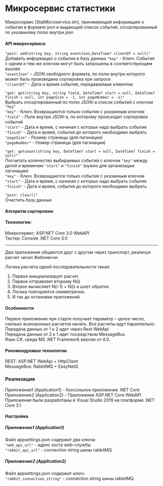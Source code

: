# Микросервис статистики

Микросервис (StatMicroservice.sln), принимающий информацию о событии в формате json и выдающий список событий, отсортированный по указанному полю внутри json

#### API микросервиса:
`"post: add(string key, string eventJson,DateTime? clientDT = null)"`  
Добавить информацио о событии в базу данных 
`"key"` - Ключ. События с одним и тем же ключом могут быть запрошены в соответствующем вызове  
`"eventJson"` - JSON свободного формата, по полю внутри которого может быть произведена сортировка при запросе  
`"clientDT"` - Дата и время события, передаваемые клиентом  



`"get: get(string key, string field, DateTime? start = null, DateTime? finish = null, int pageSize = -1, int pageNumber = -1)"`  
Выбрать отсортированный по полю JSON-а список событий с ключом `"key"`  
`"key"` - Ключ. Возвращаются только события с указанным ключом  
`"field"` - Поле внутри JSON-а, по которому происходит сортировка событий  
`"start"` - Дата и время, с начиная с которых надо выбрать события  
`"finish"` - Дата и время, события до которого необходимо выбрать  
`"pageSize"` - Размер страницы (для пагинации)  
`"pageNumber"` - Номер страницы (для пагинации)  



`"get: getcount(string key, DateTime? start = null, DateTime? finish = null)"`  
Посчитать количество выбираемых событий с ключом `"key"` между датой и временем `"start"` и `"finish"` (нужно для организации пагинации)  
`"key"` - Ключ. Возвращаются только события с указанным ключом  
`"start"` - Дата и время, с начиная с которых надо выбрать события  
`"finish"` - Дата и время, события до которого необходимо выбрать  



`"post: clear()"`  
Очистить базу данных

#### Алгоритм сортировки:

#### Технологии:

Микросервис: ASP.NET Core 3.0 WebAPI  
Тестер: Console .NET Core 3.0


------------------------

Два приложения общаются друг с другом через транспорт, реализуя расчет чисел Фибоначчи.  
  
Логика расчета одной последовательности такая:  
1.  Первое инициализирует расчет.  
2.  Первое отправляет второму N(i)  
3.  Второе вычисляет N(i-1) + N(i) и шлет обратно  
4.  Логика повторяется симметрично.  
5.  И так до остановки приложений.  
#### Особенности  
Первое приложение при старте получает параметр – целое число, сколько асинхронных расчетов начать. Все расчеты
идут параллельно.  
Передача данных от 1 к 2 идет через Rest WebApi  
Передача данных от 2 к 1 идет посредством MessageBus.  
Язык C#, среда MS .NET Framework версии от 4.0.  
#### Рекомендуемые технологии  
REST: ASP.NET WebApi + HttpClient  
MessageBus: RabbitMQ + EasyNetQ  
### Реализация
Приложение1 (Application1) - Консольное приложение .NET Core  
Приложение2 (Application2) - Приложение ASP.NET Core WebAPI  
Приложения были разработаны в Visual Studio 2019 на платформе .NET Core 3.1
#### Настройка
##### Приложение1 (Application1)
Файл appsettings.json содержит два ключа:  
`"web_api_url"` - адрес хоста web-службы  
`"rabbit_api_url"` - connection string шины rabbitMQ  
##### Приложение2 (Application2)
Файл appsettings.json содержит ключ:  
`"rabbit_connection_string"` - connection string шины rabbitMQ
